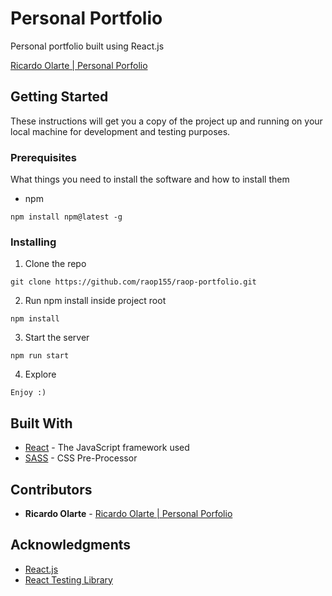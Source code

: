 # Personal Portfolio

Personal portfolio built using React.js

[Ricardo Olarte | Personal Porfolio](https://raop155.com/)

## Getting Started

These instructions will get you a copy of the project up and running on your local machine for development and testing purposes.

### Prerequisites

What things you need to install the software and how to install them

- npm

```
npm install npm@latest -g
```

### Installing

1. Clone the repo

```
git clone https://github.com/raop155/raop-portfolio.git
```

2. Run npm install inside project root

```
npm install
```

3. Start the server

```
npm run start
```

4. Explore

```
Enjoy :)
```

## Built With

* [React](https://reactjs.org/) - The JavaScript framework used
* [SASS](https://sass-lang.com/) - CSS Pre-Processor

## Contributors

* **Ricardo Olarte** - [Ricardo Olarte | Personal Porfolio](https://raop155.com/)

## Acknowledgments

* [React.js](https://reactjs.org/)
* [React Testing Library](https://testing-library.com/)

